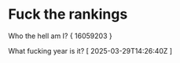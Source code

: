 # Fuck the rankings

Who the hell am I?
{ 16059203 }

What fucking year is it?
[ 2025-03-29T14:26:40Z ]

